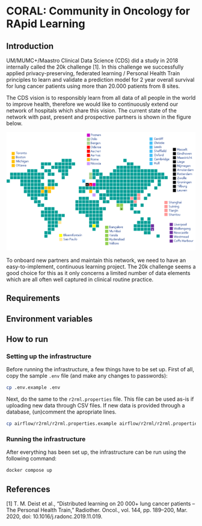 # CORAL: Community in Oncology for RApid Learning

## Introduction

UM/MUMC+/Maastro Clinical Data Science (CDS) did a study in 2018 internally 
called the 20k challenge [1]. In this challenge we successfully applied 
privacy-preserving, federated learning / Personal Health Train principles 
to learn and validate a prediction model for 2 year overall survival for 
lung cancer patients using more than 20.000 patients from 8 sites. 

The CDS vision is to responsibly learn from all data of all people in the world 
to improve health, therefore we would like to continuously extend our 
network of hospitals which share this vision. The current state of the network 
with past, present and prospective partners is shown in the figure below. 

 ![CORAL network](./figures/coral_network.png)

To onboard new partners and maintain this network, we need to have an 
easy-to-implement, continuous learning project. The 20k challenge seems a 
good choice for this as it only concerns a limited number of data elements 
which are all often well captured in clinical routine practice.

## Requirements

## Environment variables

## How to run

### Setting up the infrastructure

Before running the infrastructure, a few things have to be set up.
First of all, copy the sample `.env` file (and make any changes to passwords):

```bash
cp .env.example .env
```

Next, do the same to the `r2rml.properties` file. This file can be used
as-is if uploading new data through CSV files. If new data is provided through
a database, (un)comment the apropriate lines.

```bash
cp airflow/r2rml/r2rml.properties.example airflow/r2rml/r2rml.properties
```

### Running the infrastructure

After everything has been set up, the infrastructure can be run using the
following command:

```bash
docker compose up
```

## References

[1] T. M. Deist et al., “Distributed learning on 20 000+ lung cancer patients – 
The Personal Health Train,” Radiother. Oncol., vol. 144, pp. 189–200, Mar. 2020, 
doi: 10.1016/j.radonc.2019.11.019.